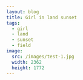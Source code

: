 ```yaml
---
layout: blog
title: Girl in land sunset
tags:
  - girl
  - land
  - sunset
  - field
image:
  src: /images/test-1.jpg
  width: 2362
  height: 1772
---
```

